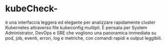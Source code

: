 # kubeCheck-
 è una interfaccia leggera ed elegante per analizzare rapidamente cluster Kubernetes attraverso file kubeconfig multipli. È pensata per System Administrator, DevOps e SRE che vogliono una panoramica immediata su pod, job, eventi, errori, log e metriche, con comandi rapidi e output leggibili.
